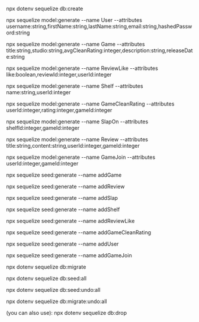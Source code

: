 npx dotenv sequelize db:create

npx sequelize model:generate --name User --attributes username:string,firstName:string,lastName:string,email:string,hashedPassword:string

npx sequelize model:generate --name Game --attributes title:string,studio:string,avgCleanRating:integer,description:string,releaseDate:string

npx sequelize model:generate --name ReviewLike --attributes like:boolean,reviewId:integer,userId:integer

npx sequelize model:generate --name Shelf --attributes name:string,userId:integer

npx sequelize model:generate --name GameCleanRating --attributes userId:integer,rating:integer,gameId:integer

npx sequelize model:generate --name SlapOn --attributes shelfId:integer,gameId:integer

npx sequelize model:generate --name Review --attributes title:string,content:string,userId:integer,gameId:integer

npx sequelize model:generate --name GameJoin --attributes userId:integer,gameId:integer

npx sequelize seed:generate --name addGame

npx sequelize seed:generate --name addReview

npx sequelize seed:generate --name addSlap

npx sequelize seed:generate --name addShelf

npx sequelize seed:generate --name addReviewLike

npx sequelize seed:generate --name addGameCleanRating

npx sequelize seed:generate --name addUser

npx sequelize seed:generate --name addGameJoin

npx dotenv sequelize db:migrate

npx dotenv sequelize db:seed:all

npx dotenv sequelize db:seed:undo:all

npx dotenv sequelize db:migrate:undo:all

(you can also use):
npx dotenv sequelize db:drop

